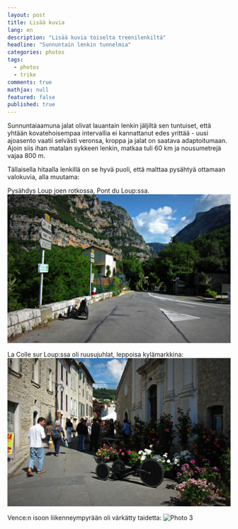 ```yaml
---
layout: post
title: Lisää kuvia
lang: en
description: "Lisää kuvia toiselta treenilenkiltä"
headline: "Sunnuntain lenkin tunnelmia"
categories: photos
tags: 
  - photos
  - trike
comments: true
mathjax: null
featured: false
published: true
---
```


Sunnuntaiaamuna jalat olivat lauantain lenkin jäljiltä sen tuntuiset, että yhtään kovatehoisempaa intervallia ei 
kannattanut edes yrittää - uusi ajoasento vaatii selvästi veronsa, kroppa ja jalat on saatava adaptoitumaan. 
Ajoin siis ihan matalan sykkeen lenkin, matkaa tuli 60 km ja nousumetrejä vajaa 800 m. 

Tällaisella hitaalla lenkillä on se hyvä puoli, että malttaa pysähtyä ottamaan valokuvia, alla muutama:

Pysähdys Loup joen rotkossa, Pont du Loup:ssa.
![Photo 1](/images/2016May/IMG_0124.jpg)

La Colle sur Loup:ssa oli ruusujuhlat, leppoisa kylämarkkina:
![Photo 2](/images/2016May/IMG_0125.jpg)

Vence:n isoon liikenneympyrään oli värkätty taidetta:
![Photo 3](/images/2016May/IMG_0129.jpg)
